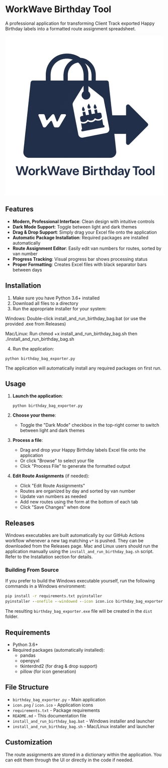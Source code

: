 # WorkWave Birthday Tool

A professional application for transforming Client Track exported Happy Birthday labels into a formatted route assignment spreadsheet.

![Birthday Bag Exporter](icon.png)

## Features

- **Modern, Professional Interface**: Clean design with intuitive controls
- **Dark Mode Support**: Toggle between light and dark themes
- **Drag & Drop Support**: Simply drag your Excel file onto the application
- **Automatic Package Installation**: Required packages are installed automatically
- **Route Assignment Editor**: Easily edit van numbers for routes, sorted by van number
- **Progress Tracking**: Visual progress bar shows processing status
- **Proper Formatting**: Creates Excel files with black separator bars between days

## Installation

1. Make sure you have Python 3.6+ installed
2. Download all files to a directory    
3. Run the appropriate installer for your system:

Windows: Double-click install_and_run_birthday_bag.bat (or use the provided .exe from Releases)

Mac/Linux: Run chmod +x install_and_run_birthday_bag.sh then ./install_and_run_birthday_bag.sh

4. Run the application:

```
python birthday_bag_exporter.py
```

The application will automatically install any required packages on first run.

## Usage

1. **Launch the application**:
   ```
   python birthday_bag_exporter.py
   ```

2. **Choose your theme**:
   - Toggle the "Dark Mode" checkbox in the top-right corner to switch between light and dark themes

3. **Process a file**:
   - Drag and drop your Happy Birthday labels Excel file onto the application
   - Or click "Browse" to select your file
   - Click "Process File" to generate the formatted output

4. **Edit Route Assignments** (if needed):
   - Click "Edit Route Assignments"
   - Routes are organized by day and sorted by van number
   - Update van numbers as needed
   - Add new routes using the form at the bottom of each tab
   - Click "Save Changes" when done

## Releases

Windows executables are built automatically by our GitHub Actions workflow whenever a new tag matching `v*` is pushed. They can be downloaded from the Releases page.
Mac and Linux users should run the application manually using the `install_and_run_birthday_bag.sh` script. Refer to the Installation section for details.

### Building From Source

If you prefer to build the Windows executable yourself, run the following commands in a Windows environment:

```cmd
pip install -r requirements.txt pyinstaller
pyinstaller --onefile --windowed --icon icon.ico birthday_bag_exporter.py
```

The resulting `birthday_bag_exporter.exe` file will be created in the `dist` folder.

## Requirements

- Python 3.6+
- Required packages (automatically installed):
  - pandas
  - openpyxl
  - tkinterdnd2 (for drag & drop support)
  - pillow (for icon generation)

## File Structure

- `birthday_bag_exporter.py` - Main application
- `icon.png` / `icon.ico` - Application icons
- `requirements.txt` - Package requirements
- `README.md` - This documentation file
- `install_and_run_birthday_bag.bat` - Windows installer and launcher
- `install_and_run_birthday_bag.sh` - Mac/Linux installer and launcher

## Customization

The route assignments are stored in a dictionary within the application. You can edit them through the UI or directly in the code if needed.

